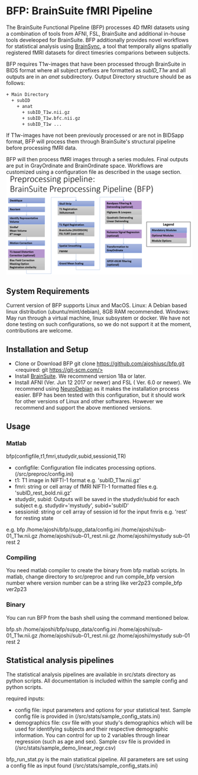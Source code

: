 # BFP: BrainSuite fMRI Pipeline
The BrainSuite Functional Pipeline (BFP) processes 4D fMRI datasets using a combination of tools from AFNI, FSL, BrainSuite and additional in-house tools develeoped for BrainSuite. BFP additionally provides novel workflows for statistical analysis using [BrainSync](https://www.sciencedirect.com/science/article/pii/S1053811918300582), a tool that temporally aligns spatially registered fMRI datasets for direct timesries comparions between subjects.


BFP requires T1w-images that have been processed through BrainSuite in BIDS format where all subject prefixes are formatted as *subID_T1w* and all outputs are in an *anat* subdirectory. Output Directory structure should be as follows:
```
+ Main Directory
  + subID
    + anat
      + subID_T1w.nii.gz
      + subID_T1w.bfc.nii.gz
      + subID_T1w ...
```
If T1w-images have not been previously processed or are not in BIDSapp format, BFP will process them through BrainSuite's structural pipeline before processing fMRI data.  

BFP will then process fMRI images through a series modules. Final outputs are put in GrayOrdinate and BrainOrdinate space. Workflows are customized using a configuration file as described in the usage section.
![](https://github.com/ajoshiusc/bfp/blob/master/docs/BFP_workflow_ver4p01_t1distcorr.png)

## System Requirements
Current version of BFP supports Linux and MacOS. 
Linux: A Debian based linux distribution (ubuntu/mint/debian), 8GB RAM recommended. 
Windows: May run through a virtual machine, linux subsystem or docker. We have not done testing on such configurations, so we do not support it at the moment, contributions are welcome.

## Installation and Setup
 * Clone or Download BFP
	git clone https://github.com/ajoshiusc/bfp.git
	<required: git https://git-scm.com/>
 * Install [BrainSuite](http://forums.brainsuite.org/download/). We recommend version 18a or later.
 * Install AFNI (Ver. Jun 12 2017 or newer) and FSL ( Ver. 6.0 or newer). We recommend using [NeuroDebian](http://neuro.debian.net) as it makes the installation process easier. BFP has been tested with this configuration, but it should work for other versions of Linux and other softwares. However we recommend and support the above mentioned versions.

## Usage
### Matlab
bfp(configfile,t1,fmri,studydir,subid,sessionid,TR)
+ configfile: Configuration file indicates processing options. (<bfpdir>/src/preproc/config.ini) 
+ t1: T1 image in NIFTI-1 format e.g. 'subID_T1w.nii.gz'
+ fmri: string or cell array of fMRI NIFTI-1 formatted files e.g. 'subID_rest_bold.nii.gz'
+ studydir, subid: Outputs will be saved in the studydir/subid for each subject e.g. studydir='mystudy', subid='subID'
+ sessionid: string or cell array of session id for the input fmris e.g. 'rest' for resting state
 
 e.g.
bfp /home/ajoshi/bfp/supp_data/config.ini /home/ajoshi/sub-01_T1w.nii.gz /home/ajoshi/sub-01_rest.nii.gz /home/ajoshi/mystudy sub-01 rest 2


### Compiling
You need matlab compiler to create the binary from bfp matlab scripts.
In matlab, change directory to src/preproc and run
compile_bfp version number
where version number can be a string like ver2p23
compile_bfp ver2p23



### Binary
You can run BFP from the bash shell using the command mentioned below.

bfp.sh /home/ajoshi/bfp/supp_data/config.ini /home/ajoshi/sub-01_T1w.nii.gz /home/ajoshi/sub-01_rest.nii.gz /home/ajoshi/mystudy sub-01 rest 2


## Statistical analysis pipelines
The statistical analysis pipelines are available in src/stats directory as python scripts. All documentation is included within the sample config and python scripts.

required inputs:
* config file: input parameters and options for your statistical test. 
Sample config file is provided in (<bfpdir>/src/stats/sample_config_stats.ini) 
* demographics file: csv file with your study's demographics which will be used for identifying subjects and their respective demographic information. You can control for up to 2 variables through linear regression (such as age and sex). 
Sample csv file is provided in (<bfpdir>/src/stats/sample_demo_linear_regr.csv)

bfp_run_stat.py is the main statistical pipeline. All parameters are set using a config file as input found (<bfpdir>/src/stats/sample_config_stats.ini)
